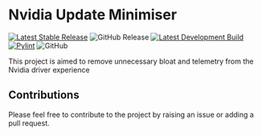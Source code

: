 # Nvidia Update Minimiser

[![Latest Stable Release](https://github.com/Voltstriker/nvidia-update-minimiser/actions/workflows/python-app-main.yml/badge.svg?branch=main)](https://github.com/Voltstriker/nvidia-update-minimiser/actions/workflows/python-app-main.yml)
![GitHub Release](https://img.shields.io/github/v/release/Voltstriker/nvidia-update-minimiser?display_name=release)
[![Latest Development Build](https://github.com/Voltstriker/nvidia-update-minimiser/actions/workflows/python-app-dev.yml/badge.svg?branch=development)](https://github.com/Voltstriker/nvidia-update-minimiser/actions/workflows/python-app-dev.yml)
[![Pylint](https://github.com/Voltstriker/nvidia-update-minimiser/actions/workflows/pylint.yml/badge.svg)](https://github.com/Voltstriker/nvidia-update-minimiser/actions/workflows/pylint.yml)
![GitHub](https://img.shields.io/github/license/voltstriker/nvidia-update-minimiser)

This project is aimed to remove unnecessary bloat and telemetry from the Nvidia driver experience

## Contributions

Please feel free to contribute to the project by raising an issue or adding a pull request.
